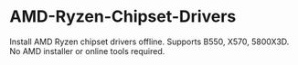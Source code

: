 # AMD-Ryzen-Chipset-Drivers
Install AMD Ryzen chipset drivers offline. Supports B550, X570, 5800X3D. No AMD installer or online tools required.
